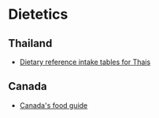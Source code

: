 # Dietetics

## Thailand
* [Dietary reference intake tables for Thais](https://www.thaidietetics.org/?p=10031)

## Canada
* [Canada's food guide](https://food-guide.canada.ca/en/)